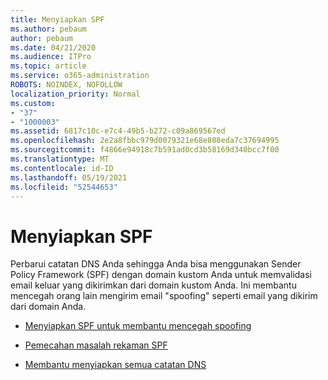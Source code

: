 ```yaml
---
title: Menyiapkan SPF
ms.author: pebaum
author: pebaum
ms.date: 04/21/2020
ms.audience: ITPro
ms.topic: article
ms.service: o365-administration
ROBOTS: NOINDEX, NOFOLLOW
localization_priority: Normal
ms.custom:
- "37"
- "1000003"
ms.assetid: 6817c10c-e7c4-49b5-b272-c09a869567ed
ms.openlocfilehash: 2e2a8fbbc979d0079321e68e808eda7c37694995
ms.sourcegitcommit: f4866e94918c7b591ad0cd3b58169d340bcc7f00
ms.translationtype: MT
ms.contentlocale: id-ID
ms.lasthandoff: 05/19/2021
ms.locfileid: "52544653"
---
```

# <a name="set-up-spf"></a>Menyiapkan SPF

Perbarui catatan DNS Anda sehingga Anda bisa menggunakan Sender Policy Framework (SPF) dengan domain kustom Anda untuk memvalidasi email keluar yang dikirimkan dari domain kustom Anda. Ini membantu mencegah orang lain mengirim email "spoofing" seperti email yang dikirim dari domain Anda.
  
- [Menyiapkan SPF untuk membantu mencegah spoofing](/microsoft-365/security/office-365-security/set-up-spf-in-office-365-to-help-prevent-spoofing)

- [Pemecahan masalah rekaman SPF](/microsoft-365/security/office-365-security/how-office-365-uses-spf-to-prevent-spoofing#SPFTroubleshoot)

- [Membantu menyiapkan semua catatan DNS](/microsoft-365/admin/get-help-with-domains/create-dns-records-at-any-dns-hosting-provider)

